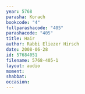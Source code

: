 ```yaml
---
year: 5768
parasha: Korach
bookcode: "4"
fullparashacode: "405"
parashacode: "405"
title: Hair
author: Rabbi Eliezer Hirsch
date: 2008-06-28
id: 57684051
filename: 5768-405-1
layout: audio
moment: 
shabbat: 
occasion: 
---
```

